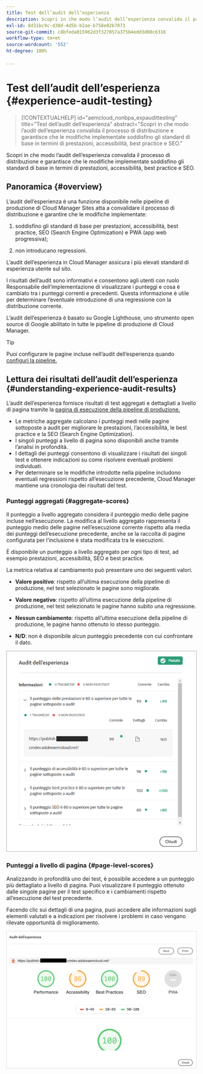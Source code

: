 ```yaml
---
title: Test dell’audit dell’esperienza
description: Scopri in che modo l’audit dell’esperienza convalida il processo di distribuzione e garantisce che le modifiche implementate soddisfino gli standard di base in termini di prestazioni, accessibilità, best practice e SEO.
exl-id: 8d31bc9c-d38d-4d5b-b2ae-b758e02b7073
source-git-commit: c8bfeda015962d3f327057a375b4edd3d80c6316
workflow-type: tm+mt
source-wordcount: '552'
ht-degree: 100%

---
```



# Test dell’audit dell’esperienza {#experience-audit-testing}

>[!CONTEXTUALHELP]
>id="aemcloud_nonbpa_expaudittesting"
>title="Test dell’audit dell’esperienza"
>abstract="Scopri in che modo l’audit dell’esperienza convalida il processo di distribuzione e garantisce che le modifiche implementate soddisfino gli standard di base in termini di prestazioni, accessibilità, best practice e SEO."

Scopri in che modo l’audit dell’esperienza convalida il processo di distribuzione e garantisce che le modifiche implementate soddisfino gli standard di base in termini di prestazioni, accessibilità, best practice e SEO.

## Panoramica {#overview}

L’audit dell’esperienza è una funzione disponibile nelle pipeline di produzione di Cloud Manager Sites atta a convalidare il processo di distribuzione e garantire che le modifiche implementate:

1. soddisfino gli standard di base per prestazioni, accessibilità, best practice, SEO (Search Engine Optimization) e PWA (app web progressiva);

1. non introducano regressioni.

L’audit dell’esperienza in Cloud Manager assicura i più elevati standard di esperienza utente sul sito.

I risultati dell’audit sono informativi e consentono agli utenti con ruolo Responsabile dell’implementazione di visualizzare i punteggi e cosa è cambiato tra i punteggi correnti e precedenti. Questa informazione è utile per determinare l’eventuale introduzione di una regressione con la distribuzione corrente.

L’audit dell’esperienza è basato su Google Lighthouse, uno strumento open source di Google abilitato in tutte le pipeline di produzione di Cloud Manager.

>[!TIP]
>
>Puoi configurare le pagine incluse nell’audit dell’esperienza quando [configuri la pipeline.](/help/implementing/cloud-manager/configuring-pipelines/configuring-production-pipelines.md#full-stack-code)

## Lettura dei risultati dell’audit dell’esperienza {#understanding-experience-audit-results}

L’audit dell’esperienza fornisce risultati di test aggregati e dettagliati a livello di pagina tramite la [pagina di esecuzione della pipeline di produzione.](/help/implementing/cloud-manager/deploy-code.md)

* Le metriche aggregate calcolano i punteggi medi nelle pagine sottoposte a audit per migliorare le prestazioni, l’accessibilità, le best practice e la SEO (Search Engine Optimization).
* I singoli punteggi a livello di pagina sono disponibili anche tramite l’analisi in profondità.
* I dettagli dei punteggi consentono di visualizzare i risultati dei singoli test e ottenere indicazioni su come risolvere eventuali problemi individuati.
* Per determinare se le modifiche introdotte nella pipeline includono eventuali regressioni rispetto all’esecuzione precedente, Cloud Manager mantiene una cronologia dei risultati del test.

### Punteggi aggregati {#aggregate-scores}

Il punteggio a livello aggregato considera il punteggio medio delle pagine incluse nell’esecuzione. La modifica al livello aggregato rappresenta il punteggio medio delle pagine nell’esecuzione corrente rispetto alla media dei punteggi dell’esecuzione precedente, anche se la raccolta di pagine configurata per l’inclusione è stata modificata tra le esecuzioni.

È disponibile un punteggio a livello aggregato per ogni tipo di test, ad esempio prestazioni, accessibilità, SEO e best practice.

La metrica relativa al cambiamento può presentare uno dei seguenti valori.

* **Valore positivo**: rispetto all’ultima esecuzione della pipeline di produzione, nel test selezionato le pagine sono migliorate.

* **Valore negativo**: rispetto all’ultima esecuzione della pipeline di produzione, nel test selezionato le pagine hanno subito una regressione.

* **Nessun cambiamento**: rispetto all’ultima esecuzione della pipeline di produzione, le pagine hanno ottenuto lo stesso punteggio.

* **N/D**: non è disponibile alcun punteggio precedente con cui confrontare il dato.

![Risultati dell’audit dell’esperienza](/help/implementing/cloud-manager/assets/exp-audit-1.png)

### Punteggi a livello di pagina {#page-level-scores}

Analizzando in profondità uno dei test, è possibile accedere a un punteggio più dettagliato a livello di pagina. Puoi visualizzare il punteggio ottenuto dalle singole pagine per il test specifico e i cambiamenti rispetto all’esecuzione del test precedente.

Facendo clic sui dettagli di una pagina, puoi accedere alle informazioni sugli elementi valutati e a indicazioni per risolvere i problemi in caso vengano rilevate opportunità di miglioramento.

![Punteggi a livello di pagina](/help/implementing/cloud-manager/assets/exp-audit-2.png)

